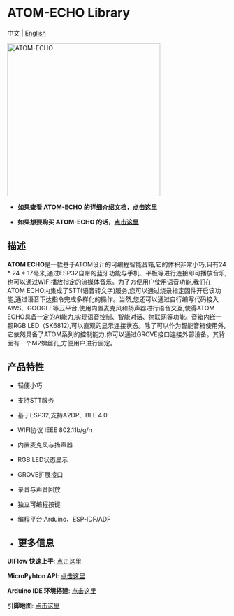 # ATOM-ECHO Library

中文 | [English](README.md)

<img src="https://static-cdn.m5stack.com/resource/docs/static/assets/img/product_pics/atom_base/echo/Echo.webp" alt="ATOM-ECHO" width="350" height="350">

* **如果查看 ATOM-ECHO 的详细介绍文档，[点击这里](https://docs.m5stack.com/zh_CN/atom/atomecho)**

* **如果想要购买 ATOM-ECHO 的话，[点击这里](https://item.taobao.com/item.htm?spm=a1z10.3-c-s.w4002-22404213524.9.185e756d4pLJhD&id=619747289913)**


## 描述

**ATOM ECHO**是一款基于ATOM设计的可编程智能音箱,它的体积非常小巧,只有24 *  24 * 17毫米,通过ESP32自带的蓝牙功能与手机、平板等进行连接即可播放音乐,也可以通过WIFI播放指定的流媒体音乐。为了方便用户使用语音功能,我们在ATOM ECHO内集成了STT(语音转文字)服务,您可以通过烧录指定固件开启该功能,通过语音下达指令完成多样化的操作。当然,您还可以通过自行编写代码接入AWS、GOOGLE等云平台,使用内置麦克风和扬声器进行语音交互,使得ATOM ECHO具备一定的AI能力,实现语音控制、智能对话、物联网等功能。音箱内嵌一颗RGB LED（SK6812),可以直观的显示连接状态。除了可以作为智能音箱使用外,它依然具备了ATOM系列的控制能力,你可以通过GROVE接口连接外部设备。其背面有一个M2螺丝孔,方便用户进行固定。

## 产品特性

- 轻便小巧
- 支持STT服务
- 基于ESP32,支持A2DP、BLE 4.0
- WIFI协议 IEEE 802.11b/g/n
- 内置麦克风与扬声器
- RGB LED状态显示
- GROVE扩展接口
- 录音与声音回放
- 独立可编程按键
- 编程平台:Arduino、ESP-IDF/ADF


-  ## 更多信息

  **UIFlow 快速上手**: [点击这里](https://docs.m5stack.com/zh_CN/quick_start/atom/atom_echo_quick_start)

  **MicroPyhton API**: [点击这里](https://docs.m5stack.com/zh_CN/quick_start/atom/mpy)

  **Arduino IDE 环境搭建**: [点击这里](https://docs.m5stack.com/zh_CN/arduino/arduino_development)

  **引脚地图**: [点击这里](https://docs.m5stack.com/zh_CN/atom/atomecho)
